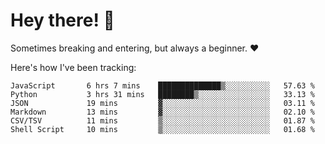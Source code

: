 # Hey there! 👋
Sometimes breaking and entering, but always a beginner. ❤️

Here's how I've been tracking:
<!--START_SECTION:waka-->

```text
JavaScript       6 hrs 7 mins    ██████████████▒░░░░░░░░░░   57.63 %
Python           3 hrs 31 mins   ████████▒░░░░░░░░░░░░░░░░   33.13 %
JSON             19 mins         ▓░░░░░░░░░░░░░░░░░░░░░░░░   03.11 %
Markdown         13 mins         ▓░░░░░░░░░░░░░░░░░░░░░░░░   02.10 %
CSV/TSV          11 mins         ▒░░░░░░░░░░░░░░░░░░░░░░░░   01.87 %
Shell Script     10 mins         ▒░░░░░░░░░░░░░░░░░░░░░░░░   01.68 %
```

<!--END_SECTION:waka-->
